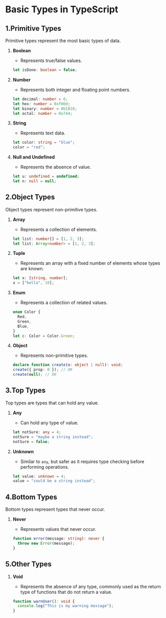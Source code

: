 # Basic Types in TypeScript

## 1.Primitive Types

Primitive types represent the most basic types of data.

1. **Boolean**

   - Represents true/false values.

   ```typescript
   let isDone: boolean = false;
   ```

2. **Number**

   - Represents both integer and floating point numbers.

   ```typescript
   let decimal: number = 6;
   let hex: number = 0xf00d;
   let binary: number = 0b1010;
   let octal: number = 0o744;
   ```

3. **String**

   - Represents text data.

   ```typescript
   let color: string = "blue";
   color = "red";
   ```

4. **Null and Undefined**

   - Represents the absence of value.

   ```typescript
   let u: undefined = undefined;
   let n: null = null;
   ```

## 2.Object Types

Object types represent non-primitive types.

1. **Array**

   - Represents a collection of elements.

   ```typescript
   let list: number[] = [1, 2, 3];
   let list: Array<number> = [1, 2, 3];
   ```

2. **Tuple**

   - Represents an array with a fixed number of elements whose types are known.

   ```typescript
   let x: [string, number];
   x = ["hello", 10];
   ```

3. **Enum**

   - Represents a collection of related values.

   ```typescript
   enum Color {
     Red,
     Green,
     Blue,
   }
   let c: Color = Color.Green;
   ```

4. **Object**

   - Represents non-primitive types.

   ```typescript
   declare function create(o: object | null): void;
   create({ prop: 0 }); // OK
   create(null); // OK
   ```

## 3.Top Types

Top types are types that can hold any value.

1. **Any**

   - Can hold any type of value.

   ```typescript
   let notSure: any = 4;
   notSure = "maybe a string instead";
   notSure = false;
   ```

2. **Unknown**

   - Similar to `any`, but safer as it requires type checking before performing operations.

   ```typescript
   let value: unknown = 4;
   value = "could be a string instead";
   ```

## 4.Bottom Types

Bottom types represent types that never occur.

1. **Never**

   - Represents values that never occur.

   ```typescript
   function error(message: string): never {
     throw new Error(message);
   }
   ```

## 5.Other Types

1. **Void**

   - Represents the absence of any type, commonly used as the return type of functions that do not return a value.

   ```typescript
   function warnUser(): void {
     console.log("This is my warning message");
   }
   ```
